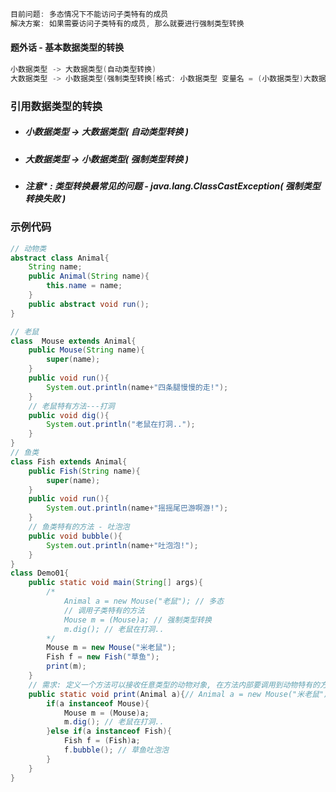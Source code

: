 ```java
目前问题: 多态情况下不能访问子类特有的成员
解决方案: 如果需要访问子类特有的成员, 那么就要进行强制类型转换
```

#### 题外话 - 基本数据类型的转换

```java
小数据类型 -> 大数据类型(自动类型转换)
大数据类型 -> 小数据类型(强制类型转换[格式: 小数据类型 变量名 = (小数据类型)大数据类型;])
```

### 引用数据类型的转换

* ##### 小数据类型 -&gt; 大数据类型\( 自动类型转换 \)
* ##### 大数据类型 -&gt; 小数据类型\( 强制类型转换 \)
* ##### 注意\* : 类型转换最常见的问题 - java.lang.ClassCastException\( 强制类型转换失败 \)

### 示例代码

```java
// 动物类
abstract class Animal{
	String name;
	public Animal(String name){
		this.name = name;
	}
	public abstract void run();
}

// 老鼠
class  Mouse extends Animal{
	public Mouse(String name){
		super(name);
	}
	public void run(){
		System.out.println(name+"四条腿慢慢的走!");
	}
	// 老鼠特有方法---打洞
	public void dig(){
		System.out.println("老鼠在打洞..");
	}
}
// 鱼类
class Fish extends Animal{
	public Fish(String name){
		super(name);
	}
	public void run(){
		System.out.println(name+"摇摇尾巴游啊游!");
	}
	// 鱼类特有的方法 - 吐泡泡
	public void bubble(){
		System.out.println(name+"吐泡泡!");
	}
}
class Demo01{
	public static void main(String[] args){
		/*
			Animal a = new Mouse("老鼠"); // 多态
			// 调用子类特有的方法
			Mouse m = (Mouse)a; // 强制类型转换
			m.dig(); // 老鼠在打洞..
		*/
		Mouse m = new Mouse("米老鼠");
		Fish f = new Fish("草鱼");
		print(m);
	}
	// 需求: 定义一个方法可以接收任意类型的动物对象, 在方法内部要调用到动物特有的方法.
	public static void print(Animal a){// Animal a = new Mouse("米老鼠");
		if(a instanceof Mouse){
			Mouse m = (Mouse)a;
			m.dig(); // 老鼠在打洞..
		}else if(a instanceof Fish){
			Fish f = (Fish)a;
			f.bubble(); // 草鱼吐泡泡
		}
	}
}
```



